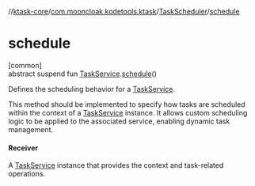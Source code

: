 //[ktask-core](../../../index.md)/[com.mooncloak.kodetools.ktask](../index.md)/[TaskScheduler](index.md)/[schedule](schedule.md)

# schedule

[common]\
abstract suspend fun [TaskService](../-task-service/index.md).[schedule](schedule.md)()

Defines the scheduling behavior for a [TaskService](../-task-service/index.md).

This method should be implemented to specify how tasks are scheduled within the context of a [TaskService](../-task-service/index.md) instance. It allows custom scheduling logic to be applied to the associated service, enabling dynamic task management.

#### Receiver

A [TaskService](../-task-service/index.md) instance that provides the context and task-related operations.
